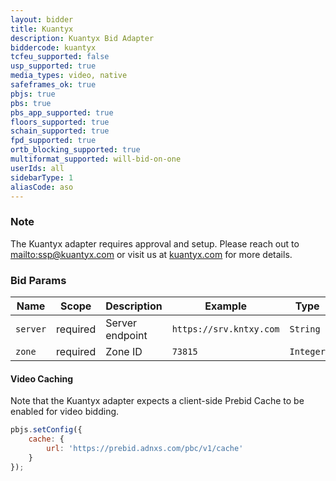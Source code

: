 ```yaml
---
layout: bidder
title: Kuantyx
description: Kuantyx Bid Adapter
biddercode: kuantyx
tcfeu_supported: false
usp_supported: true
media_types: video, native
safeframes_ok: true
pbjs: true
pbs: true
pbs_app_supported: true
floors_supported: true
schain_supported: true
fpd_supported: true
ortb_blocking_supported: true
multiformat_supported: will-bid-on-one
userIds: all
sidebarType: 1
aliasCode: aso
---
```

### Note

The Kuantyx adapter requires approval and setup. Please reach out to [mailto:ssp@kuantyx.com](ssp@kuantyx.com) or visit us at [kuantyx.com](https://kuantyx.com) for more details.

### Bid Params


| Name          | Scope    | Description      | Example                     | Type      |
|---------------|----------|------------------|-----------------------------|-----------|
| `server`      | required | Server endpoint  | `https://srv.kntxy.com`     | `String`  |
| `zone`        | required | Zone ID          | `73815`                     | `Integer` |

#### Video Caching

Note that the Kuantyx adapter expects a client-side Prebid Cache to be enabled for video bidding.

```js
pbjs.setConfig({
    cache: {
        url: 'https://prebid.adnxs.com/pbc/v1/cache'
    }
});
```
